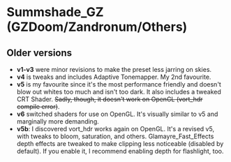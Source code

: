 # Summshade_GZ (GZDoom/Zandronum/Others)

## Older versions

- **v1-v3** were minor revisions to make the preset less jarring on skies.
- **v4** is tweaks and includes Adaptive Tonemapper. My 2nd favourite.
- **v5** is my favourite since it's the most performance friendly and doesn't blow out whites too much and isn't too dark. It also includes a tweaked CRT Shader. ~~Sadly, though, it doesn't work on OpenGL (vort_hdr compile error)~~.
- **v6** switched shaders for use on OpenGL. It's visually similar to v5 and marginally more demanding.
- **v5b**: I discovered vort_hdr works again on OpenGL. It's a revised v5, with tweaks to bloom, saturation, and others. Glamayre_Fast_Effects depth effects are tweaked to make clipping less noticeable (disabled by default). If you enable it, I recommend enabling depth for flashlight, too.
